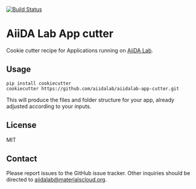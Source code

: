 [![Build Status](https://travis-ci.org/aiidalab/aiidalab-app-cutter.svg?branch=master)](https://travis-ci.org/aiidalab/aiidalab-app-cutter)

# AiiDA Lab App cutter

Cookie cutter recipe for Applications running on
[AiiDA Lab](http://aiidalab.materialscloud.org).

## Usage

    pip install cookiecutter
    cookiecutter https://github.com/aiidalab/aiidalab-app-cutter.git

This will produce the files and folder structure for your app,
already adjusted according to your inputs.

## License

MIT

## Contact

Please report issues to the GitHub issue tracker. Other inquiries should be
directed to [aiidalab@materialscloud.org](mailto:aiidalab@materialscloud.org).
